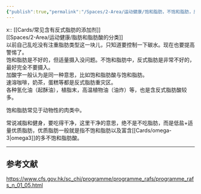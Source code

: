 ```yaml
---
{"publish":true,"permalink":"/Spaces/2-Area/运动健康/饱和脂肪，不饱和脂肪，反式脂肪.md","title":"饱和脂肪，不饱和脂肪，反式脂肪","created":"2022-10-20","modified":"2023-03-14","published":"2025-07-12T18:49:58.039+08:00","cssclasses":""}
---
```



x:: [[Cards/常见含有反式脂肪的添加剂]]  
[[Spaces/2-Area/运动健康/脂肪和脂肪酸的分类]]  
以前自己乱吃没有注重脂肪类型这一块儿，只知道要控制一下碳水。现在也要提高警惕了。  
饱和脂肪是不好的，但适量摄入没问题。不饱和脂肪中，反式脂肪是非常不好的，最好完全不要摄入。  
加酸字一般认为是同一种意思，比如饱和脂肪酸与饱和脂肪。  
速溶咖啡，奶茶，蛋糕等都是反式脂肪重灾区。  
各种氢化油（起酥油），植脂末，高温植物油（油炸）等，也是含反式脂肪酸较多。

饱和脂肪常见于动物性的肉类中。

常说减脂和健身，要吃得干净，这里干净的意思，绝不是不吃脂肪，而是低盐+适量优质脂肪，优质脂肪一般就是指不饱和脂肪以及富含[[Cards/omega-3\|omega3]]的多不饱和脂肪酸。

---

## 参考文献

https://www.cfs.gov.hk/sc_chi/programme/programme_rafs/programme_rafs_n_01_05.html